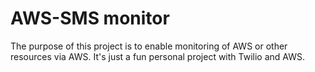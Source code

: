 # AWS-SMS monitor

The purpose of this project is to enable monitoring of AWS or other resources via AWS. It's just a fun personal project with Twilio and AWS.
